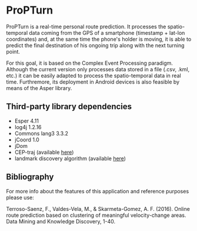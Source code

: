 # ProPTurn
ProPTurn is a real-time personal route prediction. It processes the spatio-temporal data coming from the GPS of a smartphone (timestamp + lat-lon coordinates) and, at the same time the phone's holder is moving, it is able to predict the final destination of his ongoing trip along with the next turning point. 

For this goal, it is based on the Complex Event Processing paradigm. Although the current version only processes data stored in a file (.csv, .kml, etc.) it can be easily adapted to process the spatio-temporal data in real time. Furthremore, its deployment in Android devices is also feasible by means of the Asper library.

## Third-party library dependencies
* Esper 4.11
* log4j 1.2.16
* Commons lang3 3.3.2
* jCoord 1.0
* jDom
* CEP-traj (available [here](https://github.com/fterroso/cep-traj))
* landmark discovery algorithm (available [here](https://github.com/fterroso/landmark-discovery-alg))

## Bibliography

For more info about the features of this application and reference purposes please use:

Terroso-Saenz, F., Valdes-Vela, M., & Skarmeta-Gomez, A. F. (2016). Online route prediction based on clustering of meaningful velocity-change areas. Data Mining and Knowledge Discovery, 1-40.
